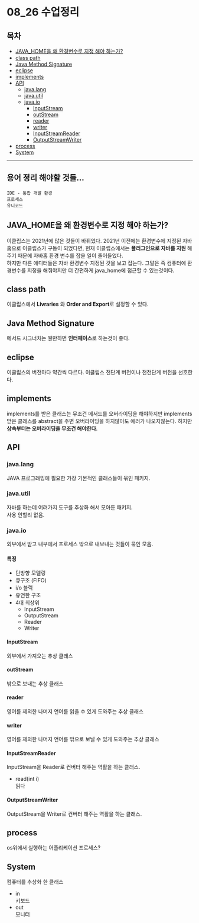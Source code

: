 # 08_26 수업정리

## 목차
  - [JAVA_HOME을 왜 환경변수로 지정 해야 하는가?](#java_home을-왜-환경변수로-지정-해야-하는가)
  - [class path](#class-path)
  - [Java Method Signature](#java-method-signature)
  - [eclipse](#eclipse)
  - [implements](#implements)
  - [API](#api)
    - [java.lang](#javalang)
    - [java.util](#javautil)
    - [java.io](#javaio)
      - [InputStream](#inputstream)
      - [outStream](#outstream)
      - [reader](#reader)
      - [writer](#writer)
      - [InputStreamReader](#inputstreamreader)
      - [OutputStreamWriter](#outputstreamwriter)
  - [process](#process)
  - [System](#system)

---

## 용어 정리 해야할 것들...

	IDE - 통합 개발 환경
	프로세스
  	유니코드


## JAVA_HOME을 왜 환경변수로 지정 해야 하는가?
이클립스는 2021년에 많은 것들이 바뀌었다. 2021년 이전에는 환경변수에 지정된 자바홈으로 이클립스가 구동이 되었다면, 현재 이클립스에서는 **플러그인으로 자바를 지원** 해주기 때문에 자바홈 환경 변수를 잡을 일이 줄어들었다.  
하지만 다른 에디터들은 자바 환경변수 지정된 것을 보고 잡는다. 그말은 즉 컴퓨터에 환경변수를 지정을 해줘야지만 더 간편하게 java_home에 접근할 수 있는것이다.

## class path
이클립스에서 **Livraries** 와 **Order and Export**로 설정할 수 있다. 

## Java Method Signature
메서드 시그너처는 웬만하면 **인터페이스**로 하는것이 좋다.

## eclipse  

이클립스의 버전마다 약간씩 다르다.
이클립스 전단계 버전이나 전전단계 버전을 선호한다.

## implements
implements를 받은 클래스는 무조건 메서드를 오버라이딩을 해야하지만 implements받은 클래스를 abstract을 주면 오버라이딩을 하지않아도 에러가 나오지않는다. 하지만 **상속부터는 오버라이딩을 무조건 해야한다**.


## API
### java.lang 
JAVA 프로그래밍에 필요한 가장 기본적인 클래스들이 묶인 패키지.

### java.util
자바를 하는데 어려가지 도구를 추상화 해서 모아둔 패키지.  
사용 안할리 없음.



### java.io
외부에서 받고 내부에서 프로세스 밖으로 내보내는 것들이 묶인 모음.
#### **특징**
- 단방향 모델링
- 큐구조 (FIFO)
- i/o 블럭
- 유연한 구조
- 4대 최상위 
  - InputStream 
  - OutputStream
  - Reader
  - Writer
	

#### InputStream
외부에서 가져오는 추상 클래스

#### outStream
밖으로 보내는 추상 클래스

#### reader
영어를 제외한 나머지 언어를 읽을 수 있게 도와주는 추상 클래스

#### writer
영어를 제외한 나머지 언어를 밖으로 보낼 수 있게 도와주는 추상 클래스

#### InputStreamReader  
InputStream을 Reader로 컨버터 해주는 역활을 하는 클래스.
- read(int i)  
읽다

#### OutputStreamWriter  
OutputStream을 Writer로 컨버터 해주는 역활을 하는 클래스.

## process  
os위에서 실행하는 어플리케이션 프로세스?

## System
컴퓨터를 추상화 한 클래스  

- in   
  키보드
- out  
  모니터

